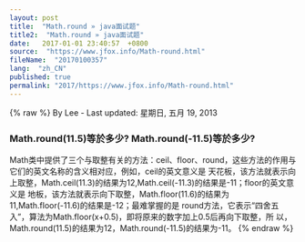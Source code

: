```yaml
---
layout: post
title:  "Math.round » java面试题"
title2:  "Math.round » java面试题"
date:   2017-01-01 23:40:57  +0800
source:  "https://www.jfox.info/Math-round.html"
fileName:  "20170100357"
lang:  "zh_CN"
published: true
permalink: "2017/https://www.jfox.info/Math-round.html"
---
```

{% raw %}
By Lee - Last updated: 星期日, 五月 19, 2013

### Math.round(11.5)等於多少? Math.round(-11.5)等於多少?

Math类中提供了三个与取整有关的方法：ceil、floor、round，这些方法的作用与它们的英文名称的含义相对应，例如，ceil的英文意义是 天花板，该方法就表示向上取整，Math.ceil(11.3)的结果为12,Math.ceil(-11.3)的结果是-11；floor的英文意义是 地板，该方法就表示向下取整，Math.floor(11.6)的结果为11,Math.floor(-11.6)的结果是-12；最难掌握的是 round方法，它表示“四舍五入”，算法为Math.floor(x+0.5)，即将原来的数字加上0.5后再向下取整，所 以，Math.round(11.5)的结果为12，Math.round(-11.5)的结果为-11。
{% endraw %}